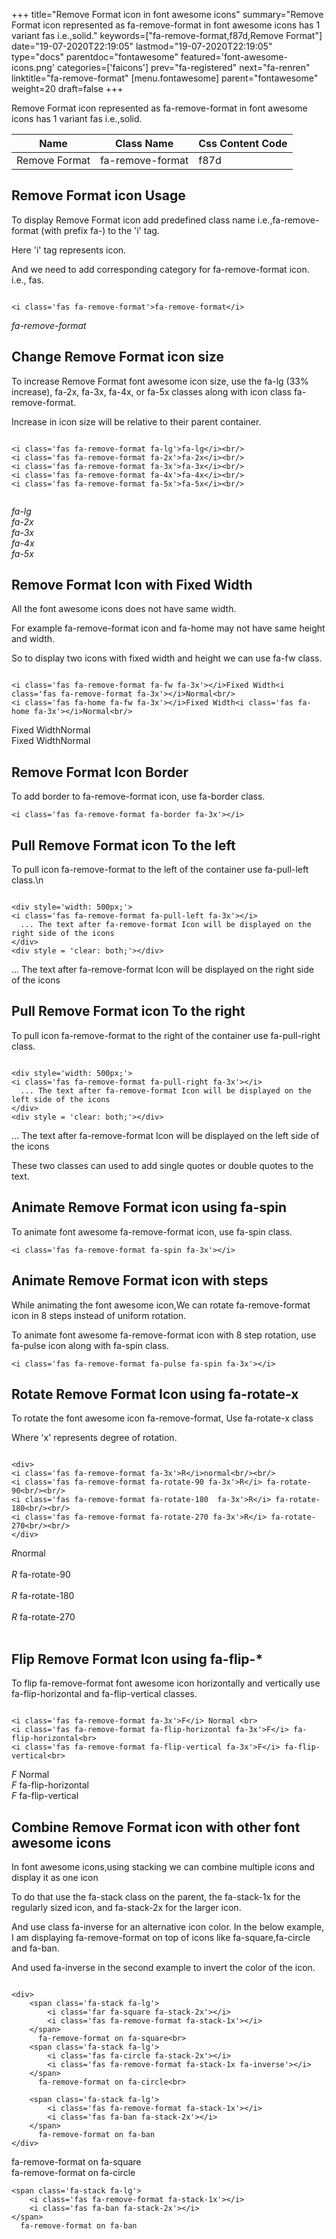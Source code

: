 +++
title="Remove Format icon in font awesome icons"
summary="Remove Format icon represented as fa-remove-format in font awesome icons has 1 variant fas i.e.,solid."
keywords=["fa-remove-format,f87d,Remove Format"]
date="19-07-2020T22:19:05"
lastmod="19-07-2020T22:19:05"
type="docs"
parentdoc="fontawesome"
featured='font-awesome-icons.png'
categories=['faicons']
prev="fa-registered"
next="fa-renren"
linktitle="fa-remove-format"
[menu.fontawesome]
parent="fontawesome"
weight=20
draft=false
+++


Remove Format icon represented as fa-remove-format in font awesome icons has 1 variant fas i.e.,solid.

<div class='table-responsive'><table class='table'><thead><tr><th>Name</th><th>Class Name</th><th>Css Content Code</th></tr></thead><tbody><tr><td>Remove Format</td><td>fa-remove-format</td><td>f87d</td></tr></tbody></table></div>



## Remove Format icon Usage

To display Remove Format icon add predefined class name i.e.,fa-remove-format (with prefix fa-) to the 'i' tag.

Here 'i' tag represents icon.

And we need to add corresponding category for fa-remove-format icon. i.e., fas.


```

<i class='fas fa-remove-format'>fa-remove-format</i>
```

<i class='fas fa-remove-format'>fa-remove-format</i>




## Change Remove Format icon size
To increase Remove Format font awesome icon size, use the fa-lg (33% increase), fa-2x, fa-3x, fa-4x, or fa-5x classes along with icon class fa-remove-format.

Increase in icon size will be relative to their parent container. 

```

<i class='fas fa-remove-format fa-lg'>fa-lg</i><br/>
<i class='fas fa-remove-format fa-2x'>fa-2x</i><br/>
<i class='fas fa-remove-format fa-3x'>fa-3x</i><br/>
<i class='fas fa-remove-format fa-4x'>fa-4x</i><br/>
<i class='fas fa-remove-format fa-5x'>fa-5x</i><br/>
            
```

<i class='fas fa-remove-format fa-lg'>fa-lg</i><br/>
<i class='fas fa-remove-format fa-2x'>fa-2x</i><br/>
<i class='fas fa-remove-format fa-3x'>fa-3x</i><br/>
<i class='fas fa-remove-format fa-4x'>fa-4x</i><br/>
<i class='fas fa-remove-format fa-5x'>fa-5x</i><br/>
            



## Remove Format Icon with Fixed Width 

All the font awesome icons does not have same width.

For example fa-remove-format icon and fa-home may not have same height and width.

So to display two icons with fixed width and height we can use fa-fw class.


```

<i class='fas fa-remove-format fa-fw fa-3x'></i>Fixed Width<i class='fas fa-remove-format fa-3x'></i>Normal<br/>
<i class='fas fa-home fa-fw fa-3x'></i>Fixed Width<i class='fas fa-home fa-3x'></i>Normal<br/>
```

<i class='fas fa-remove-format fa-fw fa-3x'></i>Fixed Width<i class='fas fa-remove-format fa-3x'></i>Normal<br/>
<i class='fas fa-home fa-fw fa-3x'></i>Fixed Width<i class='fas fa-home fa-3x'></i>Normal<br/>



## Remove Format Icon Border 

To add border to fa-remove-format icon, use fa-border class.


```
<i class='fas fa-remove-format fa-border fa-3x'></i>

```
<i class='fas fa-remove-format fa-border fa-3x'></i>





## Pull Remove Format icon To the left

To pull icon fa-remove-format to the left of the container use fa-pull-left class.\n

```

<div style='width: 500px;'>
<i class='fas fa-remove-format fa-pull-left fa-3x'></i>
  ... The text after fa-remove-format Icon will be displayed on the right side of the icons
</div>
<div style = 'clear: both;'></div>
```

<div style='width: 500px;'>
<i class='fas fa-remove-format fa-pull-left fa-3x'></i>
  ... The text after fa-remove-format Icon will be displayed on the right side of the icons
</div>
<div style = 'clear: both;'></div>




## Pull Remove Format icon To the right
To pull icon fa-remove-format to the right of the container use fa-pull-right class.

```

<div style='width: 500px;'>
<i class='fas fa-remove-format fa-pull-right fa-3x'></i>
  ... The text after fa-remove-format Icon will be displayed on the left side of the icons
</div>
<div style = 'clear: both;'></div>
```

<div style='width: 500px;'>
<i class='fas fa-remove-format fa-pull-right fa-3x'></i>
  ... The text after fa-remove-format Icon will be displayed on the left side of the icons
</div>
<div style = 'clear: both;'></div>

These two classes can used to add single quotes or double quotes to the text.


## Animate Remove Format icon using fa-spin
To animate font awesome fa-remove-format icon, use fa-spin class.

```
<i class='fas fa-remove-format fa-spin fa-3x'></i>
```
<i class='fas fa-remove-format fa-spin fa-3x'></i>




## Animate Remove Format icon with steps
While animating the font awesome icon,We can rotate fa-remove-format icon in 8 steps instead of uniform rotation.

To animate font awesome fa-remove-format icon with 8 step rotation, use fa-pulse icon along with fa-spin class.


```
<i class='fas fa-remove-format fa-pulse fa-spin fa-3x'></i>

```
<i class='fas fa-remove-format fa-pulse fa-spin fa-3x'></i>





## Rotate Remove Format Icon using fa-rotate-x
To rotate the font awesome icon fa-remove-format, Use fa-rotate-x class

Where 'x' represents degree of rotation.


```

<div>
<i class='fas fa-remove-format fa-3x'>R</i>normal<br/><br/>
<i class='fas fa-remove-format fa-rotate-90 fa-3x'>R</i> fa-rotate-90<br/><br/> 
<i class='fas fa-remove-format fa-rotate-180  fa-3x'>R</i> fa-rotate-180<br/><br/> 
<i class='fas fa-remove-format fa-rotate-270 fa-3x'>R</i> fa-rotate-270<br/><br/>
</div>
```

<div>
<i class='fas fa-remove-format fa-3x'>R</i>normal<br/><br/>
<i class='fas fa-remove-format fa-rotate-90 fa-3x'>R</i> fa-rotate-90<br/><br/> 
<i class='fas fa-remove-format fa-rotate-180  fa-3x'>R</i> fa-rotate-180<br/><br/> 
<i class='fas fa-remove-format fa-rotate-270 fa-3x'>R</i> fa-rotate-270<br/><br/>
</div>




## Flip Remove Format Icon using fa-flip-*
To flip fa-remove-format font awesome icon horizontally and vertically use fa-flip-horizontal and fa-flip-vertical classes. 

```

<i class='fas fa-remove-format fa-3x'>F</i> Normal <br>
<i class='fas fa-remove-format fa-flip-horizontal fa-3x'>F</i> fa-flip-horizontal<br>
<i class='fas fa-remove-format fa-flip-vertical fa-3x'>F</i> fa-flip-vertical<br>
```

<i class='fas fa-remove-format fa-3x'>F</i> Normal <br>
<i class='fas fa-remove-format fa-flip-horizontal fa-3x'>F</i> fa-flip-horizontal<br>
<i class='fas fa-remove-format fa-flip-vertical fa-3x'>F</i> fa-flip-vertical<br>




## Combine Remove Format icon with other font awesome icons
In font awesome icons,using stacking we can combine multiple icons and display it as one icon 

To do that use the fa-stack class on the parent, the fa-stack-1x for the regularly sized icon, and fa-stack-2x for the larger icon.

And use class fa-inverse for an alternative icon color. 
In the below example, I am displaying fa-remove-format on top of icons like fa-square,fa-circle and fa-ban.

And used fa-inverse in the second example to invert the color of the icon.

```

<div>
    <span class='fa-stack fa-lg'>
        <i class='far fa-square fa-stack-2x'></i>
        <i class='fas fa-remove-format fa-stack-1x'></i>
    </span>
      fa-remove-format on fa-square<br>
    <span class='fa-stack fa-lg'>
        <i class='fas fa-circle fa-stack-2x'></i>
        <i class='fas fa-remove-format fa-stack-1x fa-inverse'></i>
    </span>
      fa-remove-format on fa-circle<br>

    <span class='fa-stack fa-lg'>
        <i class='fas fa-remove-format fa-stack-1x'></i>
        <i class='fas fa-ban fa-stack-2x'></i>
    </span>
      fa-remove-format on fa-ban
</div>
```

<div>
    <span class='fa-stack fa-lg'>
        <i class='far fa-square fa-stack-2x'></i>
        <i class='fas fa-remove-format fa-stack-1x'></i>
    </span>
      fa-remove-format on fa-square<br>
    <span class='fa-stack fa-lg'>
        <i class='fas fa-circle fa-stack-2x'></i>
        <i class='fas fa-remove-format fa-stack-1x fa-inverse'></i>
    </span>
      fa-remove-format on fa-circle<br>

    <span class='fa-stack fa-lg'>
        <i class='fas fa-remove-format fa-stack-1x'></i>
        <i class='fas fa-ban fa-stack-2x'></i>
    </span>
      fa-remove-format on fa-ban
</div>






